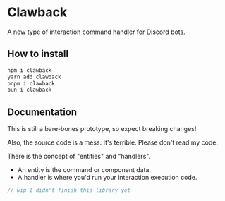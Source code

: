 # Clawback

A new type of interaction command handler for Discord bots.

## How to install

```bash
npm i clawback
yarn add clawback
pnpm i clawback
bun i clawback
```

## Documentation

This is still a bare-bones prototype, so expect breaking changes!

Also, the source code is a mess. It's terrible. Please don't read my code.

There is the concept of "entities" and "handlers".

- An entity is the command or component data.
- A handler is where you'd run your interaction execution code.

```ts
// wip I didn't finish this library yet
```
